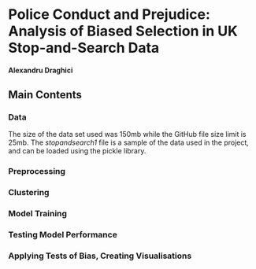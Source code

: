 # Police Conduct and Prejudice: Analysis of Biased Selection in UK Stop-and-Search Data
#### Alexandru Draghici


## Main Contents

### Data
The size of the data set used was 150mb while the GitHub file size limit is 25mb. 
The _stopandsearch1_ file is a sample of the data used in the project, and can be loaded using the pickle library.


### Preprocessing

### Clustering

### Model Training

### Testing Model Performance

### Applying Tests of Bias, Creating Visualisations
